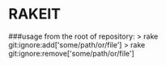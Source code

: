 RAKEIT
======

###usage from the root of repository: 
    > rake git:ignore:add['some/path/or/file']
    > rake git:ignore:remove['some/path/or/file']
